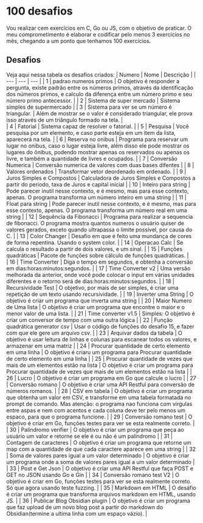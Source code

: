 # 100 desafios
Vou realizar cem exercícios em C, Go ou JS, com o objetivo de praticar. O meu comprometimento é elaborar e codificar pelo menos 3 exercícios no mês, chegando a um ponto que tenhamos 100 exercícios. 
## Desafios 
Veja aqui nessa tabela os desafios criados:
| Numero | Nome | Descrição |
| --- | --- | --- |
| 1 | padrao numeros primos | O objetivo é responder a pergunta, existe padrão entre os números primos, através da identificação dos números primos, e calculo da diferença entre um número primo e seu número primo antecessor. |
| 2 | Sistema de super mercado | Sistema simples de supermercado |
| 3 | Sistema para ver se um número é triangular. | Além de mostrar se o valor é considerado triangular, ele prova isso através de um triângulo formado na tela. |  
| 4 | Fatorial | Sistema capaz de resolver o fatorial. | 
| 5 | Pesquisa | Você pesquisa por um elemento, e caso parte esteja em um item da lista, aparecerá na tela. | 
| 6 | Reserva no onibus | Programa para reservar um lugar no onibus, caso o lugar esteja livre, além disso ele pode mostrar os lugares do ônibus, podendo mostrar apenas os reservados ou apenas os livre, e também a quantidade de livres e ocupados. | 
| 7 | Conversão Numerica | Conversão numerica de valores com duas bases difentes |
| 8 | Valores ordenados | Transformar vetor deordenado em ordenado. |
| 9 | Juros Simples e Compostos | Calculadora de Juros Simples e Compostos a partir do periodo, taxa de Juros e capital inícial |
| 10 | Inteiro para string | Pode parecer inutil nesse contexto, e é mesmo, mas para esse contexto, apenas. O programa transforma um número inteiro em uma string |
| 11 | Float para string | Pode parecer inutil nesse contexto, e é mesmo, mas para esse contexto, apenas. O programa transforma um número real em uma string |
| 12 | Sequência da Fibonacci | Programa para realizar a sequencia de fibonacci. O programa mostra quantos numeros o usuário quiser de valores gerados, exceto quando ultrapassa o limite possível, por causa do C. |
| 13 | Color Changer | Desafio em que é feito uma mundança de cores de forma repentina. Usando o system color. |
| 14 | Operacao Calc | Se calcula o resultado a partir de dois valores, e um sinal. | 
| 15 | Funções quadráticas | Pacote de funções sobre cálculo de funções quadráticas. |  
| 16 | Time Converter | Diga o tempo em segundos, e obtenha a conversão em dias:horas:minutos:segundos. |
| 17 | Time Converter v2 | Uma versão melhorada da anterior, onde você pode colocar o input em várias unidades diferentes e o retorno será de dias:horas:minutos:segundos. |
| 18 | Recursividade Test | O objetivo, por mais de ser simples, é criar uma repetição de um texto usando recursividade. |
| 19 | Inverter uma String | O objetivo é criar um programa que inverta uma string |
| 20 | Maior Numero de Uma lista | O objetivo é criar um programa que encontre o maior e o menor valor de uma lista. | 
| 21 | Time converter v1.5 | Simples: O objetivo é criar um conversor de tempo com uma outra lógica |
| 22 | Função quadrática generator csv | Usar o código de funções do desafio 15, e fazer com que ele gere um arquivo csv. | 
| 23 | Arquivar dados da tabela | O objetivo é usar leitura de linhas e colunas para escanear todos os valores, e armazenar em uma matriz |
| 24 | Procurar quantidade de certo elemento em uma linha | O objetivo é criaru um programa para Procurar quantidade de certo elemento em uma linha |
| 25 | Procurar quantidade de vezes que mais de um elementos estão na lista | O objetivo é criar um programa para Procurar quantidade de vezes que mais de um elementos estão na lista |
| 26 | Lucro | O objetivo é criar um programa em Go que calcule o lucro | 
| 27 | Conversão romano | O objetivo é criar uma API Restful para conversão de números romanos. |
| 28 | CSV em tabela | O objetivo é criar um programa que obtenha um valor em CSV, e transforme em uma tabela formatada no prompt de comando. Mas atenção: o  programa nao funciona com virgulas entre aspas e nem com acentos e cada coluna deve ter pelo menos um espaco, para que o programa funcione. | 
| 29 | Conversão romano test | O objetivo é criar em Go, funções testes para ver se esta realmente correto. | 
| 30 | Palíndromo verifier | O objetivo é criar um programa que peça ao usuário um valor e retorne se ele é ou não é um palíndromo | 
| 31 | Contagem de caracteres | O objetivo é criar um programa que retorne um map com a quantidade de que cada caractere aparece em uma string | 
| 32 | Soma de valores pares igual a um valor determinado | O objetivo é criar um programa onde a soma de valores pares igual a um valor determinado |
| 33 | Post e Get Json | O objetivo é criar uma API Restful que faça POST e GET no JSON usando Go e Gin | 
| 34 | Conversão romano test V2 | O objetivo é criar em Go, funções testes para ver se esta realmente correto. Só que agora usando teste fuzzing. |
| 35 | Markdown em HTML | O desáfio é criar um programa que transforma arquivos markdown em HTML, usando JS. | 
| 36 | Publicar Blog Obsidian plugin | O objetivo é criar um programa que faz upload de um novo blog post a partir do markdown do Obsidian(termine a ultima linha com um espaço vázio). |